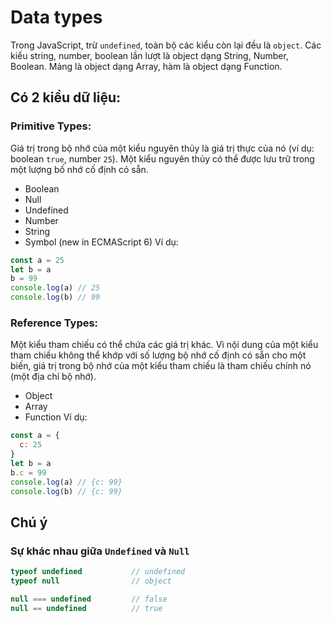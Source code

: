 # Data types
Trong JavaScript, trừ `undefined`, toàn bộ các kiểu còn lại đều là `object`. Các kiểu string, number, boolean lần lượt là object dạng String, Number, Boolean. Mảng là object dạng Array, hàm là object dạng Function.

## Có 2 kiểu dữ liệu:
### Primitive Types:
Giá trị trong bộ nhớ của một kiểu nguyên thủy là giá trị thực của nó (ví dụ: boolean `true`, number `25`). Một kiểu nguyên thủy có thể được lưu trữ trong một lượng bố nhớ cố định có sẵn.
  - Boolean
  - Null
  - Undefined
  - Number
  - String
  - Symbol (new in ECMAScript 6)
Ví dụ:
```js
const a = 25
let b = a
b = 99
console.log(a) // 25
console.log(b) // 99
```
### Reference Types:
Một kiểu tham chiếu có thể chứa các giá trị khác. Vì nội dung của một kiểu tham chiếu không thể khớp với số lượng bộ nhớ cố định có sẵn cho một biến, giá trị trong bộ nhớ của một kiểu tham chiếu là tham chiếu chính nó (một địa chỉ bộ nhớ).
  - Object
  - Array
  - Function
Ví dụ:
```js
const a = {
  c: 25
}
let b = a
b.c = 99
console.log(a) // {c: 99}
console.log(b) // {c: 99}
```

## Chú ý

### Sự khác nhau giữa `Undefined` và `Null`
```js
typeof undefined           // undefined
typeof null                // object

null === undefined         // false
null == undefined          // true
```
